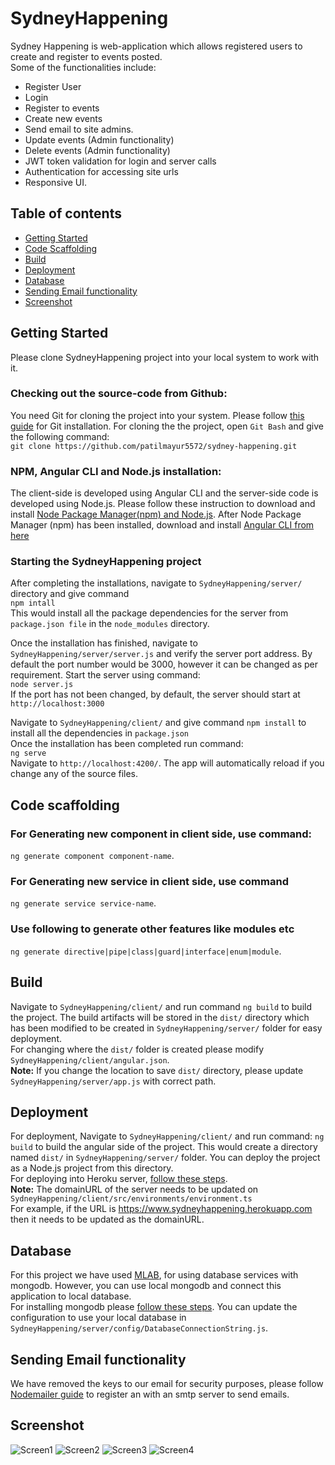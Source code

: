# SydneyHappening

Sydney Happening is web-application which allows registered users to create and register to events posted. <br>
Some of the functionalities include: <br>
 * Register User<br>
 * Login<br>
 * Register to events<br>
 * Create new events<br>
 * Send email to site admins.<br>
 * Update events (Admin functionality)<br>
 * Delete events (Admin functionality)<br>
 * JWT token validation for login and server calls<br>
 * Authentication for accessing site urls<br>
 * Responsive UI.<br>

## Table of contents
<!--ts-->
   * [Getting Started](#getting-started)
   * [Code Scaffolding](#code-scaffolding)
   * [Build](#build)
   * [Deployment](#deployment)
   * [Database](#database)
   * [Sending Email functionality](#sending-email-functionality)
   * [Screenshot](#screenshot)
<!--te-->

## Getting Started
Please clone SydneyHappening project into your local system to work with it. <br>

### Checking out the source-code from Github:
You need Git for cloning the project into your system. Please follow [this guide](https://git-scm.com/book/en/v2/Getting-Started-Installing-Git) for Git installation. For cloning the the project, open `Git Bash` and give the following command: <br/>
`git clone https://github.com/patilmayur5572/sydney-happening.git` <br>

### NPM, Angular CLI and Node.js installation:
The client-side is developed using Angular CLI and the server-side code is developed using Node.js. Please follow these instruction to download and install 
[Node Package Manager(npm) and Node.js](https://www.npmjs.com/get-npm). After Node Package Manager (npm) has been installed, download and install [Angular CLI from here](https://cli.angular.io/) <br>

### Starting the SydneyHappening project
After completing the installations, navigate to `SydneyHappening/server/` directory and give command <br>
`npm intall`<br>
This would install all the package dependencies for the server from `package.json file` in the `node_modules` directory. <br>  

Once the installation has finished, navigate to `SydneyHappening/server/server.js` and verify the server port address. By default the port number would be 3000, however it can be changed as per requirement. Start the server using command: <br>
`node server.js`<br>
If the port has not been changed, by default, the server should start at `http://localhost:3000` <br>

Navigate to `SydneyHappening/client/` and give command `npm install` to install all the dependencies in `package.json`<br>
Once the installation has been completed run command: <br>
`ng serve` <br> Navigate to `http://localhost:4200/`. The app will automatically reload if you change any of the source files.

## Code scaffolding
### For Generating new component in client side, use command: 
`ng generate component component-name`. 
### For Generating new service in client side, use command
`ng generate service service-name`.
### Use following to generate other features like modules etc
`ng generate directive|pipe|class|guard|interface|enum|module`.

## Build
Navigate to `SydneyHappening/client/` and run command `ng build` to build the project. The build artifacts will be stored in the `dist/` directory which has been modified to be created in `SydneyHappening/server/` folder for easy deployment. <br>
For changing where the `dist/` folder is created please modify `SydneyHappening/client/angular.json`. <br>
**Note:**
If you change the location to save `dist/` directory, please update `SydneyHappening/server/app.js` with correct path. 

## Deployment
For deployment, Navigate to `SydneyHappening/client/` and run command: `ng build` to build the angular side of the project. This would create a directory named `dist/` in `SydneyHappening/server/` folder. You can deploy the project as a Node.js project from this directory. <br>
For deploying into Heroku server, [follow these steps](https://devcenter.heroku.com/articles/deploying-nodejs).<br>
**Note:**
The domainURL of the server needs to be updated on  `SydneyHappening/client/src/environments/environment.ts` <br>
For example, if the URL is https://www.sydneyhappening.herokuapp.com then it needs to be updated as the domainURL.

## Database
For this project we have used [MLAB](https://mlab.com/), for using database services with mongodb. However, you can use local mongodb and connect this application to local database. <br>
For installing mongodb please [follow these steps](https://docs.mongodb.com/manual/installation/). You can update the configuration to use your local database in `SydneyHappening/server/config/DatabaseConnectionString.js`. 

## Sending Email functionality
We have removed the keys to our email for security purposes, please follow [Nodemailer guide](https://nodemailer.com/about/) to register an with an smtp server to send emails.

## Screenshot
![Screen1](https://i.imgur.com/G9jqJ6R.png)
![Screen2](https://i.imgur.com/cLe8Kzx.png)
![Screen3](https://i.imgur.com/wo5TexB.png)
![Screen4](https://i.imgur.com/9Lzxqpa.png)

